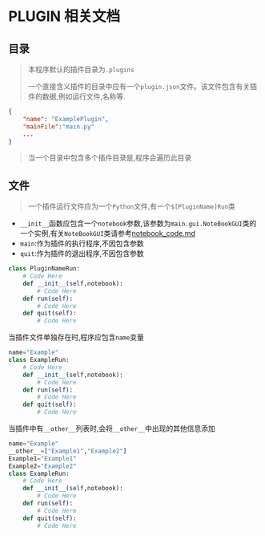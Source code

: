 # PLUGIN 相关文档

## 目录
>
> 本程序默认的插件目录为`.plugins`
>
>一个直接含义插件的目录中应有一个`plugin.json`文件。该文件包含有关插件的数据,例如运行文件,名称等.
>
```JSON
{
    "name": "ExamplePlugin",
    "mainFile":"main.py"
    ...
}
```
>
>当一个目录中包含多个插件目录是,程序会遍历此目录
>
## 文件
>
>一个插件运行文件应为一个`Python`文件,有一个`$[PluginName]Run`类

- `__init__`函数应包含一个`notebook`参数,该参数为`main.gui.NoteBookGUI`类的一个实例,有关`NoteBookGUI`类请参考[notebook_code.md](./notebook_code.md)
- `main`:作为插件的执行程序,不因包含参数
- `quit`:作为插件的退出程序,不因包含参数

``` Python
class PluginNameRun:
    # Code Here
    def __init__(self,notebook):
        # Code Here
    def run(self):
        # Code Here
    def quit(self):
        # Code Here
```

当插件文件单独存在时,程序应包含`name`变量

``` Python
name="Example"
class ExampleRun:
    # Code Here
    def __init__(self,notebook):
        # Code Here
    def run(self):
        # Code Here
    def quit(self):
        # Code Here
```

当插件中有`__other__`列表时,会将`__other__`中出现的其他信息添加

``` Python
name="Example"
__other__=["Example1","Example2"]
Example1="Example1"
Example2="Example2"
class ExampleRun:
    # Code Here
    def __init__(self,notebook):
        # Code Here
    def run(self):
        # Code Here
    def quit(self):
        # Code Here
```

